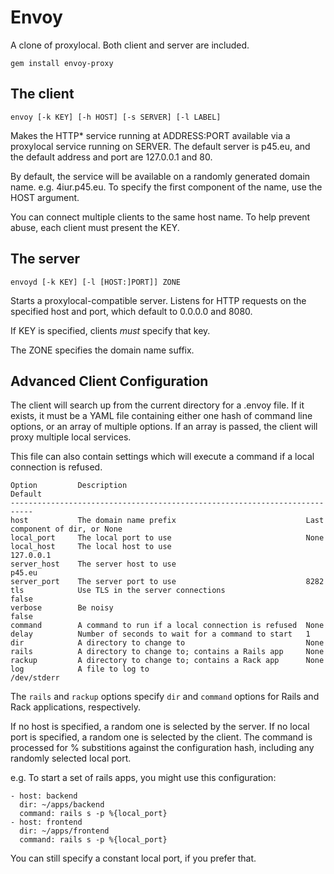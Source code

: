 # Envoy

A clone of proxylocal. Both client and server are included.

    gem install envoy-proxy

## The client

    envoy [-k KEY] [-h HOST] [-s SERVER] [-l LABEL]

Makes the HTTP* service running at ADDRESS:PORT available via a proxylocal
service running on SERVER. The default server is p45.eu, and the default address
and port are 127.0.0.1 and 80.

By default, the service will be available on a randomly generated domain name.
e.g. 4iur.p45.eu. To specify the first component of the name, use the HOST
argument.

You can connect multiple clients to the same host name. To help prevent abuse,
each client must present the KEY.

## The server

    envoyd [-k KEY] [-l [HOST:]PORT]] ZONE 

Starts a proxylocal-compatible server. Listens for HTTP requests on the
specified host and port, which default to 0.0.0.0 and 8080.

If KEY is specified, clients _must_ specify that key.

The ZONE specifies the domain name suffix.

## Advanced Client Configuration

The client will search up from the current directory for a .envoy file. If it
exists, it must be a YAML file containing either one hash of command line
options, or an array of multiple options. If an array is passed, the client
will proxy multiple local services.

This file can also contain settings which will execute a command if a local
connection is refused.

    Option         Description                                        Default
    ---------------------------------------------------------------------------
    host           The domain name prefix                             Last component of dir, or None
    local_port     The local port to use                              None
    local_host     The local host to use                              127.0.0.1
    server_host    The server host to use                             p45.eu
    server_port    The server port to use                             8282
    tls            Use TLS in the server connections                  false
    verbose        Be noisy                                           false
    command        A command to run if a local connection is refused  None
    delay          Number of seconds to wait for a command to start   1
    dir            A directory to change to                           None
    rails          A directory to change to; contains a Rails app     None
    rackup         A directory to change to; contains a Rack app      None
    log            A file to log to                                   /dev/stderr

The `rails` and `rackup` options specify `dir` and `command` options for Rails
and Rack applications, respectively.

If no host is specified, a random one is selected by the server.
If no local port is specified, a random one is selected by the client.
The command is processed for % substitions against the configuration hash,
including any randomly selected local port.

e.g. To start a set of rails apps, you might use this configuration:

    - host: backend
      dir: ~/apps/backend
      command: rails s -p %{local_port}
    - host: frontend
      dir: ~/apps/frontend
      command: rails s -p %{local_port}

You can still specify a constant local port, if you prefer that.

